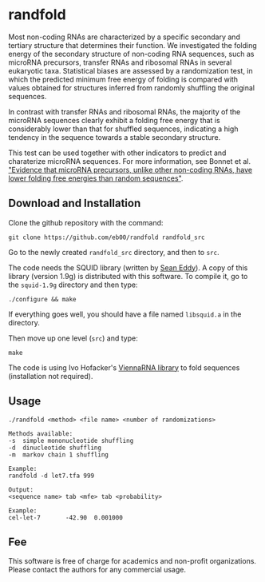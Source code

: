 # randfold

Most non-coding RNAs are characterized by a specific secondary and tertiary structure that determines their function. We investigated the folding energy of the secondary structure of non-coding RNA sequences, such as microRNA precursors, transfer RNAs and ribosomal RNAs in several eukaryotic taxa. Statistical biases are assessed by a randomization test, in which the predicted minimum free energy of folding is compared with values obtained for structures inferred from randomly shuffling the original sequences.

In contrast with transfer RNAs and ribosomal RNAs, the majority of the microRNA sequences clearly exhibit a folding free energy that is considerably lower than that for shuffled sequences, indicating a high tendency in the sequence towards a stable secondary structure. 

This test can be used together with other indicators to predict and charaterize microRNA sequences. For more information, see Bonnet et al. ["Evidence that microRNA precursors, unlike other non-coding RNAs, have lower folding free energies than random sequences"](http://bioinformatics.oxfordjournals.org/content/20/17/2911.abstract).


## Download and Installation

Clone the github repository with the command:

```
git clone https://github.com/eb00/randfold randfold_src
```
Go to the newly created `randfold_src` directory, and then to `src`.

The code needs the SQUID library (written by [Sean Eddy](http://eddylab.org/software.html)). A copy of this library (version 1.9g) is distributed with this software. To compile it, go to the `squid-1.9g` directory and then type:

```
./configure && make
```
If everything goes well, you should have a file named `libsquid.a` in the directory.

Then move up one level (`src`) and type:
```
make
```


The code is using Ivo Hofacker's [ViennaRNA library](http://www.tbi.univie.ac.at/~ivo/RNA/) to fold sequences (installation not required).


## Usage

```
./randfold <method> <file name> <number of randomizations>

Methods available:
-s  simple mononucleotide shuffling
-d  dinucleotide shuffling
-m  markov chain 1 shuffling

Example:
randfold -d let7.tfa 999

Output:
<sequence name> tab <mfe> tab <probability>

Example:
cel-let-7       -42.90  0.001000

```

## Fee

This software is free of charge for academics and non-profit organizations. Please contact the authors for
any commercial usage.


